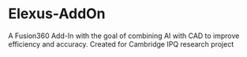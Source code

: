 # Elexus-AddOn
A Fusion360 Add-In with the goal of combining AI with CAD to improve efficiency and accuracy.
Created for Cambridge IPQ research project
